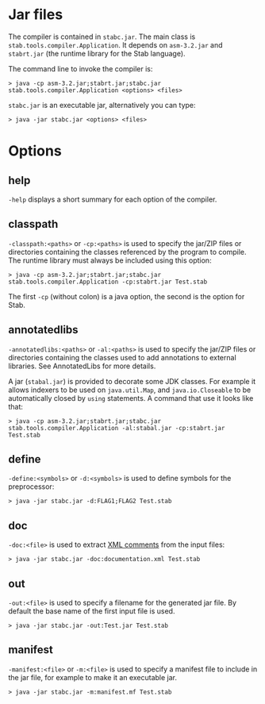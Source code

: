

# Jar files #

The compiler is contained in `stabc.jar`. The main class is `stab.tools.compiler.Application`. It depends on `asm-3.2.jar` and `stabrt.jar` (the runtime library for the Stab language).

The command line to invoke the compiler is:
```
> java -cp asm-3.2.jar;stabrt.jar;stabc.jar stab.tools.compiler.Application <options> <files>
```
`stabc.jar` is an executable jar, alternatively you can type:
```
> java -jar stabc.jar <options> <files>
```

# Options #

## help ##
`-help` displays a short summary for each option of the compiler.

## classpath ##
`-classpath:<paths>` or `-cp:<paths>` is used to specify the jar/ZIP files or directories containing the classes referenced by the program to compile.
The runtime library must always be included using this option:
```
> java -cp asm-3.2.jar;stabrt.jar;stabc.jar stab.tools.compiler.Application -cp:stabrt.jar Test.stab 
```
The first `-cp` (without colon) is a java option, the second is the option for Stab.

## annotatedlibs ##
`-annotatedlibs:<paths>` or `-al:<paths>` is used to specify the jar/ZIP files or directories containing the classes used to add annotations to external libraries.
See AnnotatedLibs for more details.

A jar (`stabal.jar`) is provided to decorate some JDK classes. For example it allows indexers to be used on `java.util.Map`, and `java.io.Closeable` to be automatically closed by `using` statements.
A command that use it looks like that:
```
> java -cp asm-3.2.jar;stabrt.jar;stabc.jar stab.tools.compiler.Application -al:stabal.jar -cp:stabrt.jar Test.stab
```

## define ##
`-define:<symbols>` or `-d:<symbols>` is used to define symbols for the preprocessor:
```
> java -jar stabc.jar -d:FLAG1;FLAG2 Test.stab
```

## doc ##
`-doc:<file>` is used to extract [XML comments](XmlComments.md) from the input files:
```
> java -jar stabc.jar -doc:documentation.xml Test.stab
```

## out ##
`-out:<file>` is used to specify a filename for the generated jar file. By default the base name of the first input file is used.
```
> java -jar stabc.jar -out:Test.jar Test.stab
```

## manifest ##
`-manifest:<file>` or `-m:<file>` is used to specify a manifest file to include in the jar file, for example to make it an executable jar.
```
> java -jar stabc.jar -m:manifest.mf Test.stab
```